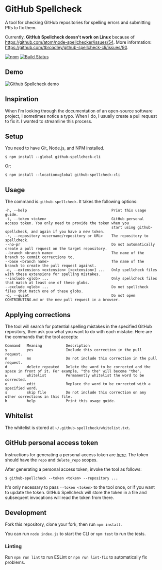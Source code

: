 # GitHub Spellcheck

A tool for checking GitHub repositories for spelling errors and submitting PRs to fix them.

Currently, **GitHub Spellcheck doesn't work on Linux** because of https://github.com/atom/node-spellchecker/issues/54. More information: https://github.com/tbroadley/github-spellcheck-cli/issues/90.

[![npm](https://img.shields.io/npm/v/github-spellcheck-cli.svg)](https://www.npmjs.com/package/github-spellcheck-cli)
[![Build Status](https://travis-ci.org/tbroadley/github-spellcheck-cli.svg?branch=master)](https://travis-ci.org/tbroadley/github-spellcheck-cli)

## Demo

![Github Spellcheck demo](https://raw.githubusercontent.com/tbroadley/github-spellcheck-cli/master/docs/demo.gif)

## Inspiration

When I'm looking through the documentation of an open-source software project, I sometimes notice a typo. When I do, I usually create a pull request to fix it. I wanted to streamline this process.

## Setup

You need to have Git, Node.js, and NPM installed.

```
$ npm install --global github-spellcheck-cli
```

Or:

```
$ npm install --location=global github-spellcheck-cli
```

## Usage

The command is `github-spellcheck`. It takes the following options:

```
-h, --help                                       Print this usage guide.
-t, --token <token>                              GitHub personal access token. You only need to provide the token when you
                                                 start using github-spellcheck, and again if you have a new token.
-r, --repository <username/repository or URL>    The repository to spellcheck.
--no-pr                                          Do not automatically create a pull request on the target repository.
--branch <branch name>                           The name of the branch to commit corrections to.
--base <branch name>                             The name of the branch to create the pull request against.
-e, --extensions <extension> [<extension>] ...   Only spellcheck files with these extensions for spelling mistakes.
--include <glob> ...                             Only spellcheck files that match at least one of these globs.
--exclude <glob> ...                             Do not spellcheck files that match one of these globs.
-q, --quiet                                      Do not open CONTRIBUTING.md or the new pull request in a browser.
```

## Applying corrections

The tool will search for potential spelling mistakes in the specified GitHub repository, then ask you what you want to do with each mistake. Here are the commands that the tool accepts:

```
Command   Meaning           Description
y         yes               Include this correction in the pull request.
n         no                Do not include this correction in the pull request.
d         delete repeated   Delete the word to be corrected and the space in front of it. For example, "the the" will become "the".
w         whitelist         Permanently whitelist the word to be corrected.
e         edit              Replace the word to be corrected with a specified word.
s         skip file         Do not include this correction on any other corrections in this file.
h         help              Print this usage guide.
```

## Whitelist

The whitelist is stored at `~/.github-spellcheck/whitelist.txt`.

## GitHub personal access token

Instructions for generating a personal access token are [here](https://help.github.com/articles/creating-a-personal-access-token-for-the-command-line/). The token should have the `repo` and `delete_repo` scopes.

After generating a personal access token, invoke the tool as follows:

```
$ github-spellcheck --token <token> --repository ...
```

It's only necessary to pass `--token <token>` to the tool once, or if you want to update the token. GitHub Spellcheck will store the token in a file and subsequent invocations will read the token from there.

## Development

Fork this repository, clone your fork, then run `npm install`.

You can run `node index.js` to start the CLI or `npm test` to run the tests.

### Linting

Run `npm run lint` to run ESLint or `npm run lint-fix` to automatically fix problems.
